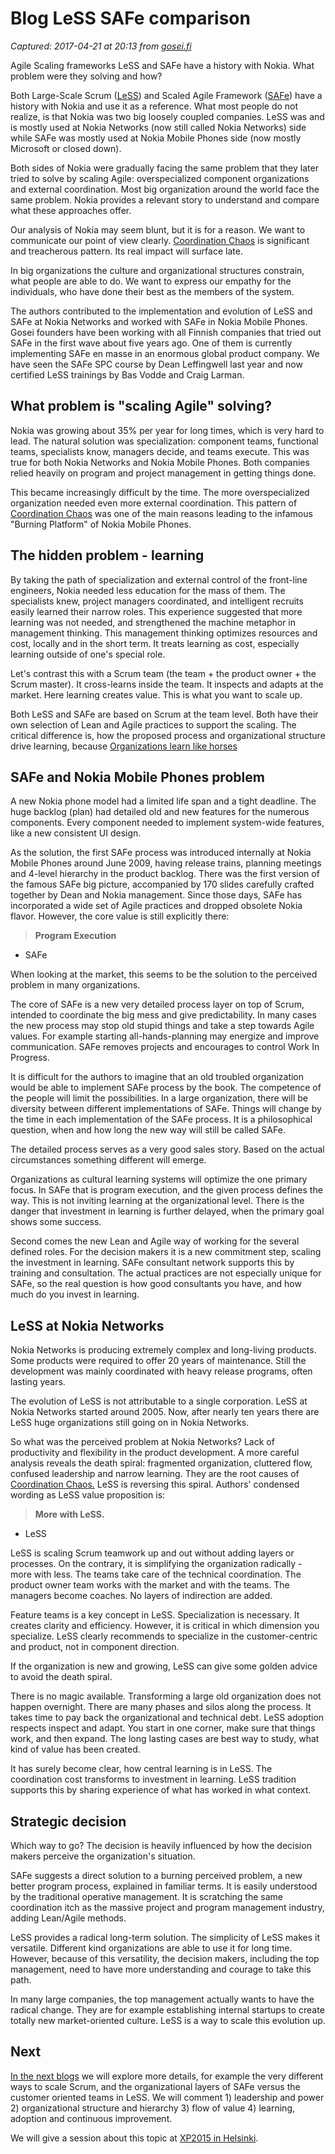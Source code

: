 # Blog LeSS SAFe comparison

_Captured: 2017-04-21 at 20:13 from [gosei.fi](https://gosei.fi/blog/less-safe-comparison/?utm_content=buffer42586&utm_medium=social&utm_source=twitter.com&utm_campaign=buffer)_

Agile Scaling frameworks LeSS and SAFe have a history with Nokia. What problem were they solving and how?

Both Large-Scale Scrum ([LeSS](https://less.works/)) and Scaled Agile Framework ([SAFe](http://www.scaledagileframework.com/)) have a history with Nokia and use it as a reference. What most people do not realize, is that Nokia was two big loosely coupled companies. LeSS was and is mostly used at Nokia Networks (now still called Nokia Networks) side while SAFe was mostly used at Nokia Mobile Phones side (now mostly Microsoft or closed down).

Both sides of Nokia were gradually facing the same problem that they later tried to solve by scaling Agile: overspecialized component organizations and external coordination. Most big organization around the world face the same problem. Nokia provides a relevant story to understand and compare what these approaches offer.

Our analysis of Nokia may seem blunt, but it is for a reason. We want to communicate our point of view clearly. [Coordination Chaos](http://www.coordinationchaos.com) is significant and treacherous pattern. Its real impact will surface late.

In big organizations the culture and organizational structures constrain, what people are able to do. We want to express our empathy for the individuals, who have done their best as the members of the system.

The authors contributed to the implementation and evolution of LeSS and SAFe at Nokia Networks and worked with SAFe in Nokia Mobile Phones. Gosei founders have been working with all Finnish companies that tried out SAFe in the first wave about five years ago. One of them is currently implementing SAFe en masse in an enormous global product company. We have seen the SAFe SPC course by Dean Leffingwell last year and now certified LeSS trainings by Bas Vodde and Craig Larman.

## What problem is "scaling Agile" solving?

Nokia was growing about 35% per year for long times, which is very hard to lead. The natural solution was specialization: component teams, functional teams, specialists know, managers decide, and teams execute. This was true for both Nokia Networks and Nokia Mobile Phones. Both companies relied heavily on program and project management in getting things done.

This became increasingly difficult by the time. The more overspecialized organization needed even more external coordination. This pattern of [Coordination Chaos](http://www.coordinationchaos.com) was one of the main reasons leading to the infamous "Burning Platform" of Nokia Mobile Phones.

## The hidden problem - learning

By taking the path of specialization and external control of the front-line engineers, Nokia needed less education for the mass of them. The specialists knew, project managers coordinated, and intelligent recruits easily learned their narrow roles. This experience suggested that more learning was not needed, and strengthened the machine metaphor in management thinking. This management thinking optimizes resources and cost, locally and in the short term. It treats learning as cost, especially learning outside of one's special role.

Let's contrast this with a Scrum team (the team + the product owner + the Scrum master). It cross-learns inside the team. It inspects and adapts at the market. Here learning creates value. This is what you want to scale up.

Both LeSS and SAFe are based on Scrum at the team level. Both have their own selection of Lean and Agile practices to support the scaling. The critical difference is, how the proposed process and organizational structure drive learning, because [Organizations learn like horses](http://gosei.fi/organizations-learn-like-horses)

## SAFe and Nokia Mobile Phones problem

A new Nokia phone model had a limited life span and a tight deadline. The huge backlog (plan) had detailed old and new features for the numerous components. Every component needed to implement system-wide features, like a new consistent UI design.

As the solution, the first SAFe process was introduced internally at Nokia Mobile Phones around June 2009, having release trains, planning meetings and 4-level hierarchy in the product backlog. There was the first version of the famous SAFe big picture, accompanied by 170 slides carefully crafted together by Dean and Nokia management. Since those days, SAFe has incorporated a wide set of Agile practices and dropped obsolete Nokia flavor. However, the core value is still explicitly there:

> **Program Execution**  
- SAFe

When looking at the market, this seems to be the solution to the perceived problem in many organizations.

The core of SAFe is a new very detailed process layer on top of Scrum, intended to coordinate the big mess and give predictability. In many cases the new process may stop old stupid things and take a step towards Agile values. For example starting all-hands-planning may energize and improve communication. SAFe removes projects and encourages to control Work In Progress.

It is difficult for the authors to imagine that an old troubled organization would be able to implement SAFe process by the book. The competence of the people will limit the possibilities. In a large organization, there will be diversity between different implementations of SAFe. Things will change by the time in each implementation of the SAFe process. It is a philosophical question, when and how long the new way will still be called SAFe.

The detailed process serves as a very good sales story. Based on the actual circumstances something different will emerge.

Organizations as cultural learning systems will optimize the one primary focus. In SAFe that is program execution, and the given process defines the way. This is not inviting learning at the organizational level. There is the danger that investment in learning is further delayed, when the primary goal shows some success.

Second comes the new Lean and Agile way of working for the several defined roles. For the decision makers it is a new commitment step, scaling the investment in learning. SAFe consultant network supports this by training and consultation. The actual practices are not especially unique for SAFe, so the real question is how good consultants you have, and how much do you invest in learning.

## LeSS at Nokia Networks

Nokia Networks is producing extremely complex and long-living products. Some products were required to offer 20 years of maintenance. Still the development was mainly coordinated with heavy release programs, often lasting years.

The evolution of LeSS is not attributable to a single corporation. LeSS at Nokia Networks started around 2005. Now, after nearly ten years there are LeSS huge organizations still going on in Nokia Networks.

So what was the perceived problem at Nokia Networks? Lack of productivity and flexibility in the product development. A more careful analysis reveals the death spiral: fragmented organization, cluttered flow, confused leadership and narrow learning. They are the root causes of [Coordination Chaos.](http://www.coordinationchaos.com) LeSS is reversing this spiral. Authors' condensed wording as LeSS value proposition is:

> **More with LeSS.**  
- LeSS

LeSS is scaling Scrum teamwork up and out without adding layers or processes. On the contrary, it is simplifying the organization radically - more with less. The teams take care of the technical coordination. The product owner team works with the market and with the teams. The managers become coaches. No layers of indirection are added.

Feature teams is a key concept in LeSS. Specialization is necessary. It creates clarity and efficiency. However, it is critical in which dimension you specialize. LeSS clearly recommends to specialize in the customer-centric and product, not in component direction.

If the organization is new and growing, LeSS can give some golden advice to avoid the death spiral.

There is no magic available. Transforming a large old organization does not happen overnight. There are many phases and silos along the process. It takes time to pay back the organizational and technical debt. LeSS adoption respects inspect and adapt. You start in one corner, make sure that things work, and then expand. The long lasting cases are best way to study, what kind of value has been created.

It has surely become clear, how central learning is in LeSS. The coordination cost transforms to investment in learning. LeSS tradition supports this by sharing experience of what has worked in what context.

## Strategic decision

Which way to go? The decision is heavily influenced by how the decision makers perceive the organization's situation.

SAFe suggests a direct solution to a burning perceived problem, a new better program process, explained in familiar terms. It is easily understood by the traditional operative management. It is scratching the same coordination itch as the massive project and program management industry, adding Lean/Agile methods.

LeSS provides a radical long-term solution. The simplicity of LeSS makes it versatile. Different kind organizations are able to use it for long time. However, because of this versatility, the decision makers, including the top management, need to have more understanding and courage to take this path.

In many large companies, the top management actually wants to have the radical change. They are for example establishing internal startups to create totally new market-oriented culture. LeSS is a way to scale this evolution up.

## Next

[In the next blogs](https://gosei.fi/blog/scaling-agility-or-bureaucracy/) we will explore more details, for example the very different ways to scale Scrum, and the organizational layers of SAFe versus the customer oriented teams in LeSS. We will comment 1) leadership and power 2) organizational structure and hierarchy 3) flow of value 4) learning, adoption and continuous improvement.

We will give a session about this topic at [XP2015 in Helsinki](https://gosei.fi/blog/scaling-agility-explored-at-xp2015/).
